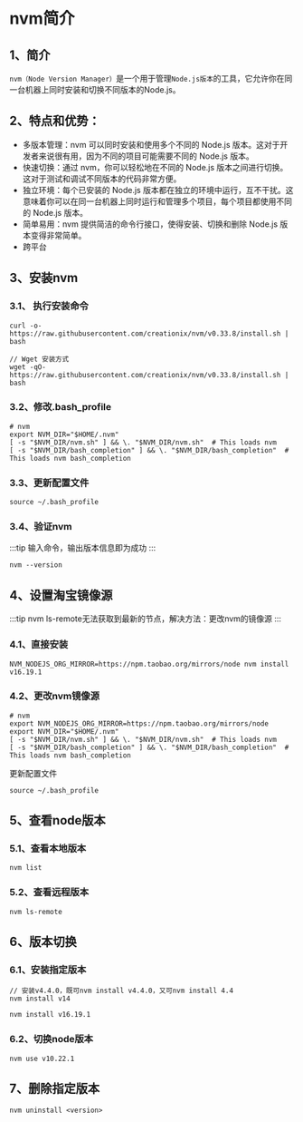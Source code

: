 # nvm简介

## 1、简介
`nvm（Node Version Manager）`是一个用于管理`Node.js版本`的工具，它允许你在同一台机器上同时安装和切换不同版本的Node.js。

## 2、特点和优势：
- 多版本管理：nvm 可以同时安装和使用多个不同的 Node.js 版本。这对于开发者来说很有用，因为不同的项目可能需要不同的 Node.js 版本。
- 快速切换：通过 nvm，你可以轻松地在不同的 Node.js 版本之间进行切换。这对于测试和调试不同版本的代码非常方便。
- 独立环境：每个已安装的 Node.js 版本都在独立的环境中运行，互不干扰。这意味着你可以在同一台机器上同时运行和管理多个项目，每个项目都使用不同的 Node.js 版本。
- 简单易用：nvm 提供简洁的命令行接口，使得安装、切换和删除 Node.js 版本变得非常简单。
- 跨平台

## 3、安装nvm

### 3.1、 执行安装命令
```shell
curl -o- https://raw.githubusercontent.com/creationix/nvm/v0.33.8/install.sh | bash
```
```shell
// Wget 安装方式
wget -qO- https://raw.githubusercontent.com/creationix/nvm/v0.33.8/install.sh | bash
```

### 3.2、修改.bash_profile
```shell
# nvm
export NVM_DIR="$HOME/.nvm"
[ -s "$NVM_DIR/nvm.sh" ] && \. "$NVM_DIR/nvm.sh"  # This loads nvm
[ -s "$NVM_DIR/bash_completion" ] && \. "$NVM_DIR/bash_completion"  # This loads nvm bash_completion
```

### 3.3、更新配置文件
```shell
source ~/.bash_profile
```

### 3.4、验证nvm
:::tip 
输入命令，输出版本信息即为成功
:::

```shell
nvm --version
```

## 4、设置淘宝镜像源
:::tip
nvm ls-remote无法获取到最新的节点，解决方法：更改nvm的镜像源
:::

### 4.1、直接安装
```shell
NVM_NODEJS_ORG_MIRROR=https://npm.taobao.org/mirrors/node nvm install v16.19.1
```

### 4.2、更改nvm镜像源
```shell
# nvm
export NVM_NODEJS_ORG_MIRROR=https://npm.taobao.org/mirrors/node
export NVM_DIR="$HOME/.nvm"
[ -s "$NVM_DIR/nvm.sh" ] && \. "$NVM_DIR/nvm.sh"  # This loads nvm
[ -s "$NVM_DIR/bash_completion" ] && \. "$NVM_DIR/bash_completion"  # This loads nvm bash_completion
```

更新配置文件
```shell
source ~/.bash_profile
```

## 5、查看node版本
### 5.1、查看本地版本
```shell
nvm list
```
### 5.2、查看远程版本
```shell
nvm ls-remote
```

## 6、版本切换
### 6.1、安装指定版本
```shell
// 安装v4.4.0，既可nvm install v4.4.0，又可nvm install 4.4
nvm install v14

nvm install v16.19.1
```

### 6.2、切换node版本
```shell
nvm use v10.22.1
```

## 7、删除指定版本
```shell
nvm uninstall <version>
```
